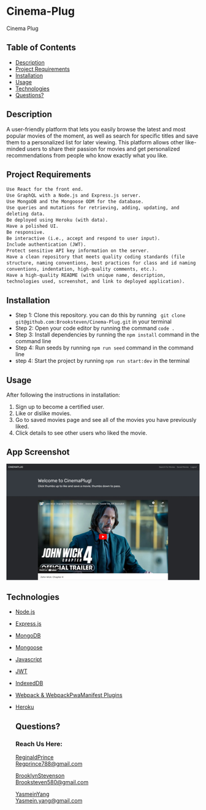 # Cinema-Plug
Cinema Plug

## Table of Contents
  * [Description](#description)
  * [Project Requirements](#projectrequirements)
  * [Installation](#installation)
  * [Usage](#usage)
  * [Technologies](#technologies)
  * [Questions?](#questions)
  

## Description
A user-friendly platform that lets you easily browse the latest and most popular movies of the moment, as well as search for specific titles and save them to a personalized list for later viewing. This platform allows other like-minded users to share their passion for movies and get personalized recommendations from people who know exactly what you like. 


## Project Requirements  
```
Use React for the front end.
Use GraphQL with a Node.js and Express.js server.
Use MongoDB and the Mongoose ODM for the database.
Use queries and mutations for retrieving, adding, updating, and deleting data.
Be deployed using Heroku (with data).
Have a polished UI.
Be responsive.
Be interactive (i.e., accept and respond to user input).
Include authentication (JWT).
Protect sensitive API key information on the server.
Have a clean repository that meets quality coding standards (file structure, naming conventions, best practices for class and id naming conventions, indentation, high-quality comments, etc.).
Have a high-quality README (with unique name, description, technologies used, screenshot, and link to deployed application).
```
    

## Installation
- Step 1: Clone this repository. you can do this by running ``` git clone git@github.com:Brooksteven/Cinema-Plug.git``` in your terminal
- Step 2: Open your code editor by running the command ``` code . ```
- Step 3: Install dependencies by running the ``` npm install ``` command in the command line
- Step 4: Run seeds by running ``` npm run seed ``` command in the command line
- step 4: Start the project by running ``` npm run start:dev ``` in the terminal
        
## Usage
After following the instructions in installation: 
1. Sign up to become a certified user.
3. Like or dislike movies.
4. Go to saved movies page and see all of the movies you have previously liked.
5. Click details to see other users who liked the movie.

## App Screenshot
![](images/ourmovieplug.jpg)

## Technologies
* [Node.js](https://nodejs.org/en/)
* [Express.js](https://expressjs.com)
* [MongoDB](https://www.mongodb.com)
* [Mongoose](https://mongoosejs.com/docs/)
* [Javascript](https://developer.mozilla.org/en-US/docs/Web/JavaScript)
* [JWT](https://auth0.com/docs/secure/tokens/json-web-tokens)
* [IndexedDB](https://developer.mozilla.org/en-US/docs/Web/API/IndexedDB_API)
* [Webpack & WebpackPwaManifest Plugins](https://www.npmjs.com/package/webpack-pwa-manifest)
* [Heroku](https://www.heroku.com)


  ## Questions?
  ### Reach Us Here: 
  [ReginaldPrince](https://github.com/Reggiejr44)  
  Regprince788@gmail.com

  [BrooklynStevenson](https://github.com/brooksteven)  
  Brooksteven580@gmail.com

  [YasmeinYang](https://github.com/GO4YAS)  
  Yasmein.yang@gmail.com
